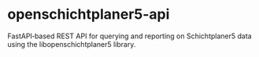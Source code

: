 # openschichtplaner5-api
FastAPI‑based REST API for querying and reporting on Schichtplaner5 data using the libopenschichtplaner5 library.
